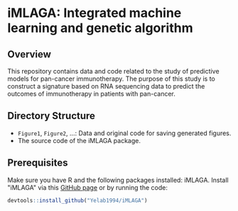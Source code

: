 # iMLAGA: Integrated machine learning and genetic algorithm

## Overview

This repository contains data and code related to the study of predictive models for pan-cancer immunotherapy. The purpose of this study is to construct a signature based on RNA sequencing data to predict the outcomes of immunotherapy in patients with pan-cancer.

## Directory Structure

- `Figure1`, `Figure2`, ...: Data and original code for saving generated figures.
- The source code of the iMLAGA package.

## Prerequisites

Make sure you have R and the following packages installed: iMLAGA. Install "iMLAGA" via this [GitHub page](https://github.com/Yelab1994/iMLAGA) or by running the code:

```R
devtools::install_github("Yelab1994/iMLAGA")
